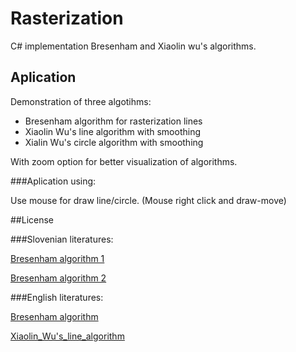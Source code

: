 # Rasterization
C# implementation Bresenham and Xiaolin wu's algorithms.

## Aplication
Demonstration of three algotihms:
* Bresenham algorithm for rasterization lines
* Xiaolin Wu's line algorithm with smoothing
* Xialin Wu's circle algorithm with smoothing

With zoom option for better visualization of algorithms.

###Aplication using: 

Use mouse for draw line/circle. (Mouse right click and draw-move)

##License

###Slovenian literatures:

[Bresenham algorithm 1](http://wiki.fmf.uni-lj.si/wiki/Bresenhamov_algoritem)

[Bresenham algorithm 2](http://www2.nauk.si/materials/538/out-463719/index.html#state=14)

###English literatures:

[Bresenham algorithm](http://en.wikipedia.org/wiki/Bresenham's_line_algorithm)

[Xiaolin_Wu's_line_algorithm](http://rosettacode.org/wiki/Xiaolin_Wu's_line_algorithm)
